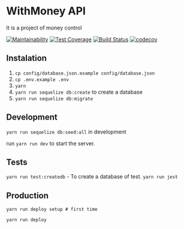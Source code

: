 # WithMoney API

It is a project of money control

[![Maintainability](https://api.codeclimate.com/v1/badges/fd2c888e3a8f375c2976/maintainability)](https://codeclimate.com/github/davidcostadev/api-withmoney/maintainability)
[![Test Coverage](https://api.codeclimate.com/v1/badges/fd2c888e3a8f375c2976/test_coverage)](https://codeclimate.com/github/davidcostadev/api-withmoney/test_coverage)
[![Build Status](https://travis-ci.org/davidcostadev/api-withmoney.svg?branch=master)](https://travis-ci.org/davidcostadev/api-withmoney)
[![codecov](https://codecov.io/gh/davidcostadev/api-withmoney/branch/master/graph/badge.svg)](https://codecov.io/gh/davidcostadev/api-withmoney)

## Instalation

1. `cp config/database.json.example config/database.json`
2. `cp .env.example .env`
3. `yarn`
4. `yarn run sequelize db:create` to create a database
5. `yarn run sequelize db:migrate`


## Development

`yarn run sequelize db:seed:all` in development

run `yarn run dev` to start the server.

## Tests

`yarn run test:createdb` - To create a database of test.
`yarn run jest`

## Production

`yarn run deploy setup # first time`

`yarn run deploy`

